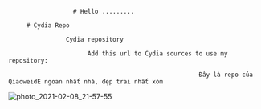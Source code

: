                       # Hello .........
                                                                        
         # Cydia Repo
         
                    Cydia repository

                          Add this url to Cydia sources to use my repository:
                                                      
                                                         Đây là repo của QiaoweidE ngoan nhất nhà, đẹp trai nhất xóm


![photo_2021-02-08_21-57-55](https://user-images.githubusercontent.com/54195182/107292864-1afb0400-6a9d-11eb-85ee-1b567df01c9a.jpg)



